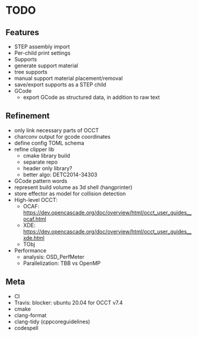 # TODO

## Features
- STEP assembly import
 - Per-child print settings
- Supports
 - generate support material
 - tree supports
 - manual support material placement/removal
 - save/export supports as a STEP child
- GCode
  - export GCode as structured data, in addition to raw text

## Refinement
- only link necessary parts of OCCT
- charconv output for gcode coordinates
- define config TOML schema
- refine clipper lib
  - cmake library build
  - separate repo
  - header only library?
  - better algo: DETC2014-34303
- GCode pattern words
- represent build volume as 3d shell (hangprinter)
- store effector as model for collision detection
- High-level OCCT:
  - OCAF: https://dev.opencascade.org/doc/overview/html/occt_user_guides__ocaf.html
  - XDE: https://dev.opencascade.org/doc/overview/html/occt_user_guides__xde.html
  - TObj
- Performance
  - analysis: OSD_PerfMeter
  - Parallelization: TBB vs OpenMP

## Meta
- CI
 - Travis: blocker: ubuntu 20.04 for OCCT v7.4
- cmake
 - clang-format
 - clang-tidy (cppcoreguidelines)
 - codespell
